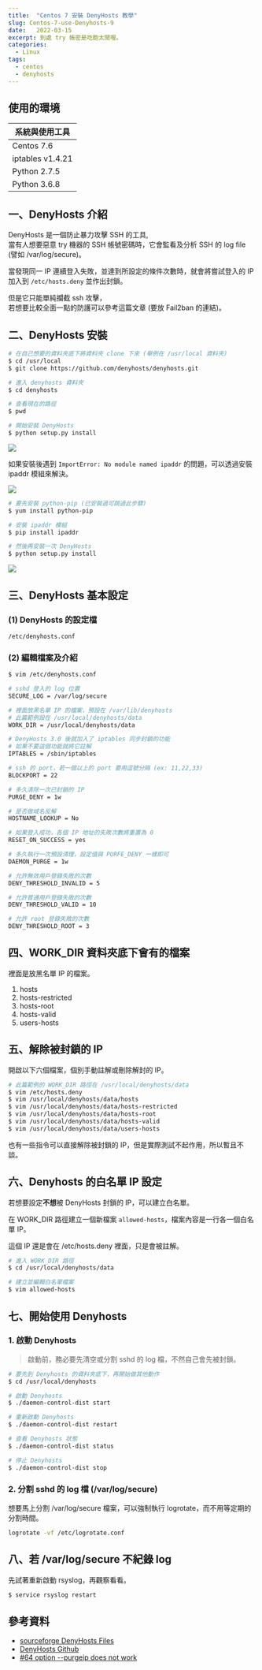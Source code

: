 ```yaml
---
title:  "Centos 7 安裝 DenyHosts 教學"
slug: Centos-7-use-Denyhosts-9
date:   2022-03-15
excerpt: 到處 try 帳密是吃飽太閒喔。
categories:
  - Linux 
tags:
  - centos
  - denyhosts
---
```


## 使用的環境

| 系統與使用工具 | 
| ----- |  
| Centos 7.6 | 
| iptables v1.4.21 | 
| Python 2.7.5 | 
| Python 3.6.8 | 

## 一、DenyHosts 介紹

DenyHosts 是一個防止暴力攻擊 SSH 的工具,  
當有人想要惡意 try 機器的 SSH 帳號密碼時，它會監看及分析 SSH 的 log file (譬如 /var/log/secure)。   

當發現同一 IP 連續登入失敗，並達到所設定的條件次數時，就會將嘗試登入的 IP 加入到 `/etc/hosts.deny` 並作出封鎖。  

但是它只能單純攔截 ssh 攻擊，  
若想要比較全面一點的防護可以參考這篇文章 (要放 Fail2ban 的連結)。  

## 二、DenyHosts 安裝
```bash
# 在自己想要的資料夾底下將資料夾 clone 下來 (舉例在 /usr/local 資料夾)
$ cd /usr/local
$ git clone https://github.com/denyhosts/denyhosts.git 

# 進入 denyhosts 資料夾
$ cd denyhosts

# 查看現在的路徑
$ pwd

# 開始安裝 DenyHosts 
$ python setup.py install
```

![](/assets/images/2022-03-15-Centos-7-use-Denyhosts-9/1.jpg)   


如果安裝後遇到 `ImportError: No module named ipaddr` 的問題，可以透過安裝 ipaddr 模組來解決。  

![](/assets/images/2022-03-15-Centos-7-use-Denyhosts-9/2.jpg)  

```bash
# 要先安裝 python-pip (已安裝過可跳過此步驟)
$ yum install python-pip

# 安裝 ipaddr 模組
$ pip install ipaddr

# 然後再安裝一次 DenyHosts  
$ python setup.py install
```

![](/assets/images/2022-03-15-Centos-7-use-Denyhosts-9/3.jpg)

## 三、DenyHosts 基本設定
### (1) DenyHosts 的設定檔
```
/etc/denyhosts.conf
```

### (2) 編輯檔案及介紹
```bash 
$ vim /etc/denyhosts.conf
```
```bash
# sshd 登入的 log 位置
SECURE_LOG = /var/log/secure

# 裡面放黑名單 IP 的檔案，預設在 /var/lib/denyhosts
# 此篇範例設在 /usr/local/denyhosts/data
WORK_DIR = /usr/local/denyhosts/data

# DenyHosts 3.0 後就加入了 iptables 同步封鎖的功能
# 如果不要這個功能就將它註解
IPTABLES = /sbin/iptables

# ssh 的 port，若一個以上的 port 要用逗號分隔 (ex: 11,22,33)
BLOCKPORT = 22

# 多久清除一次已封鎖的 IP
PURGE_DENY = 1w

# 是否做域名反解
HOSTNAME_LOOKUP = No

# 如果登入成功，各個 IP 地址的失敗次數將重置為 0
RESET_ON_SUCCESS = yes

# 多久執行一次預設清理，設定值與 PURFE_DENY 一樣即可
DAEMON_PURGE = 1w

# 允許無效用戶登錄失敗的次數
DENY_THRESHOLD_INVALID = 5

# 允許普通用戶登錄失敗的次數
DENY_THRESHOLD_VALID = 10

# 允許 root 登錄失敗的次數
DENY_THRESHOLD_ROOT = 3
```

## 四、WORK_DIR 資料夾底下會有的檔案
裡面是放黑名單 IP 的檔案。
1. hosts
2. hosts-restricted
3. hosts-root
4. hosts-valid
5. users-hosts


## 五、解除被封鎖的 IP
開啟以下六個檔案，個別手動註解或刪除解封的 IP。
```bash
# 此篇範例的 WORK_DIR 路徑在 /usr/local/denyhosts/data 
$ vim /etc/hosts.deny
$ vim /usr/local/denyhosts/data/hosts
$ vim /usr/local/denyhosts/data/hosts-restricted
$ vim /usr/local/denyhosts/data/hosts-root
$ vim /usr/local/denyhosts/data/hosts-valid
$ vim /usr/local/denyhosts/data/users-hosts
```
也有一些指令可以直接解除被封鎖的 IP，但是實際測試不起作用，所以暫且不談。

## 六、Denyhosts 的白名單 IP 設定
若想要設定**不想**被 DenyHosts 封鎖的 IP，可以建立白名單。  

在 WORK_DIR 路徑建立一個新檔案 `allowed-hosts`，檔案內容是一行各一個白名單 IP。

這個 IP 還是會在 /etc/hosts.deny 裡面，只是會被註解。

```bash
# 進入 WORK_DIR 路徑
$ cd /usr/local/denyhosts/data

# 建立並編輯白名單檔案
$ vim allowed-hosts 
```
## 七、開始使用 Denyhosts 

### 1. 啟動 Denyhosts
> 啟動前，務必要先清空或分割 sshd 的 log 檔，不然自己會先被封鎖。 

```bash
# 要先到 Denyhosts 的資料夾底下，再開始做其他動作
$ cd /usr/local/denyhosts

# 啟動 Denyhosts
$ ./daemon-control-dist start

# 重新啟動 Denyhosts
$ ./daemon-control-dist restart

# 查看 Denyhosts 狀態 
$ ./daemon-control-dist status  

# 停止 Denyhosts
$ ./daemon-control-dist stop
``` 
### 2. 分割 sshd 的 log 檔 (/var/log/secure)
想要馬上分割 /var/log/secure 檔案，可以強制執行 logrotate，而不用等定期的分割時間。 

```bash
logrotate -vf /etc/logrotate.conf 
``` 

## 八、若 /var/log/secure 不紀錄 log 
先試著重新啟動 rsyslog，再觀察看看。
```bash
$ service rsyslog restart 
```

## 參考資料
- [sourceforge DenyHosts Files](https://sourceforge.net/projects/denyhosts/files/denyhosts/) 
- [DenyHosts Github](https://github.com/denyhosts/denyhosts) 
- [#64 option --purgeip does not work](https://sourceforge.net/p/denyhosts/bugs/64/?limit=25) 

